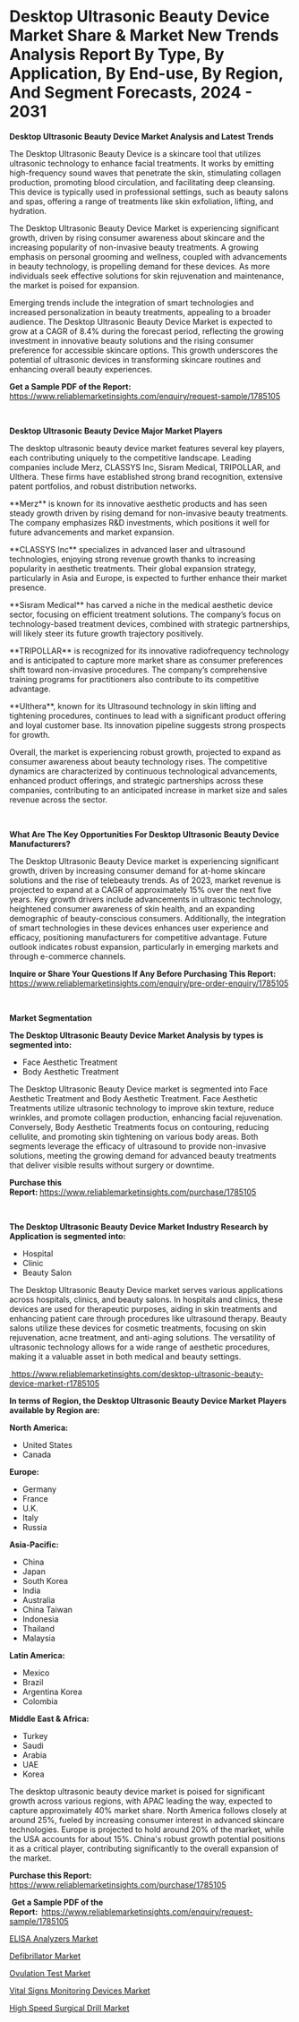 <p><h1>Desktop Ultrasonic Beauty Device Market Share & Market New Trends Analysis Report By Type, By Application, By End-use, By Region, And Segment Forecasts, 2024 - 2031</h1></p><p><strong>Desktop Ultrasonic Beauty Device Market Analysis and Latest Trends</strong></p>
<p><p>The Desktop Ultrasonic Beauty Device is a skincare tool that utilizes ultrasonic technology to enhance facial treatments. It works by emitting high-frequency sound waves that penetrate the skin, stimulating collagen production, promoting blood circulation, and facilitating deep cleansing. This device is typically used in professional settings, such as beauty salons and spas, offering a range of treatments like skin exfoliation, lifting, and hydration.</p><p>The Desktop Ultrasonic Beauty Device Market is experiencing significant growth, driven by rising consumer awareness about skincare and the increasing popularity of non-invasive beauty treatments. A growing emphasis on personal grooming and wellness, coupled with advancements in beauty technology, is propelling demand for these devices. As more individuals seek effective solutions for skin rejuvenation and maintenance, the market is poised for expansion.</p><p>Emerging trends include the integration of smart technologies and increased personalization in beauty treatments, appealing to a broader audience. The Desktop Ultrasonic Beauty Device Market is expected to grow at a CAGR of 8.4% during the forecast period, reflecting the growing investment in innovative beauty solutions and the rising consumer preference for accessible skincare options. This growth underscores the potential of ultrasonic devices in transforming skincare routines and enhancing overall beauty experiences.</p></p>
<p><strong>Get a Sample PDF of the Report:&nbsp;</strong> <a href="https://www.reliablemarketinsights.com/enquiry/request-sample/1785105?utm_campaign=1512&utm_medium=2&utm_source=Github&utm_content=ia&utm_term=18122024&utm_id=desktop-ultrasonic-beauty-device">https://www.reliablemarketinsights.com/enquiry/request-sample/1785105</a></p>
<p>&nbsp;</p>
<p><strong>Desktop Ultrasonic Beauty Device Major Market Players</strong></p>
<p><p>The desktop ultrasonic beauty device market features several key players, each contributing uniquely to the competitive landscape. Leading companies include Merz, CLASSYS Inc, Sisram Medical, TRIPOLLAR, and Ulthera. These firms have established strong brand recognition, extensive patent portfolios, and robust distribution networks.</p><p>**Merz** is known for its innovative aesthetic products and has seen steady growth driven by rising demand for non-invasive beauty treatments. The company emphasizes R&D investments, which positions it well for future advancements and market expansion.</p><p>**CLASSYS Inc** specializes in advanced laser and ultrasound technologies, enjoying strong revenue growth thanks to increasing popularity in aesthetic treatments. Their global expansion strategy, particularly in Asia and Europe, is expected to further enhance their market presence.</p><p>**Sisram Medical** has carved a niche in the medical aesthetic device sector, focusing on efficient treatment solutions. The company’s focus on technology-based treatment devices, combined with strategic partnerships, will likely steer its future growth trajectory positively.</p><p>**TRIPOLLAR** is recognized for its innovative radiofrequency technology and is anticipated to capture more market share as consumer preferences shift toward non-invasive procedures. The company’s comprehensive training programs for practitioners also contribute to its competitive advantage.</p><p>**Ulthera**, known for its Ultrasound technology in skin lifting and tightening procedures, continues to lead with a significant product offering and loyal customer base. Its innovation pipeline suggests strong prospects for growth.</p><p>Overall, the market is experiencing robust growth, projected to expand as consumer awareness about beauty technology rises. The competitive dynamics are characterized by continuous technological advancements, enhanced product offerings, and strategic partnerships across these companies, contributing to an anticipated increase in market size and sales revenue across the sector.</p></p>
<p>&nbsp;</p>
<p><strong>What Are The Key Opportunities For Desktop Ultrasonic Beauty Device Manufacturers?</strong></p>
<p><p>The Desktop Ultrasonic Beauty Device market is experiencing significant growth, driven by increasing consumer demand for at-home skincare solutions and the rise of telebeauty trends. As of 2023, market revenue is projected to expand at a CAGR of approximately 15% over the next five years. Key growth drivers include advancements in ultrasonic technology, heightened consumer awareness of skin health, and an expanding demographic of beauty-conscious consumers. Additionally, the integration of smart technologies in these devices enhances user experience and efficacy, positioning manufacturers for competitive advantage. Future outlook indicates robust expansion, particularly in emerging markets and through e-commerce channels.</p></p>
<p><strong>Inquire or Share Your Questions If Any Before Purchasing This Report:</strong> <a href="https://www.reliablemarketinsights.com/enquiry/pre-order-enquiry/1785105?utm_campaign=1512&utm_medium=2&utm_source=Github&utm_content=ia&utm_term=18122024&utm_id=desktop-ultrasonic-beauty-device">https://www.reliablemarketinsights.com/enquiry/pre-order-enquiry/1785105</a></p>
<p>&nbsp;</p>
<p><strong>Market Segmentation</strong></p>
<p><strong>The Desktop Ultrasonic Beauty Device Market Analysis by types is segmented into:</strong></p>
<p><ul><li>Face Aesthetic Treatment</li><li>Body Aesthetic Treatment</li></ul></p>
<p><p>The Desktop Ultrasonic Beauty Device market is segmented into Face Aesthetic Treatment and Body Aesthetic Treatment. Face Aesthetic Treatments utilize ultrasonic technology to improve skin texture, reduce wrinkles, and promote collagen production, enhancing facial rejuvenation. Conversely, Body Aesthetic Treatments focus on contouring, reducing cellulite, and promoting skin tightening on various body areas. Both segments leverage the efficacy of ultrasound to provide non-invasive solutions, meeting the growing demand for advanced beauty treatments that deliver visible results without surgery or downtime.</p></p>
<p><strong>Purchase this Report:&nbsp;</strong><a href="https://www.reliablemarketinsights.com/purchase/1785105?utm_campaign=1512&utm_medium=2&utm_source=Github&utm_content=ia&utm_term=18122024&utm_id=desktop-ultrasonic-beauty-device">https://www.reliablemarketinsights.com/purchase/1785105</a></p>
<p>&nbsp;</p>
<p><strong>The Desktop Ultrasonic Beauty Device Market Industry Research by Application is segmented into:</strong></p>
<p><ul><li>Hospital</li><li>Clinic</li><li>Beauty Salon</li></ul></p>
<p><p>The Desktop Ultrasonic Beauty Device market serves various applications across hospitals, clinics, and beauty salons. In hospitals and clinics, these devices are used for therapeutic purposes, aiding in skin treatments and enhancing patient care through procedures like ultrasound therapy. Beauty salons utilize these devices for cosmetic treatments, focusing on skin rejuvenation, acne treatment, and anti-aging solutions. The versatility of ultrasonic technology allows for a wide range of aesthetic procedures, making it a valuable asset in both medical and beauty settings.</p></p>
<p><a href="https://www.reliablemarketinsights.com/desktop-ultrasonic-beauty-device-market-r1785105?utm_campaign=1512&utm_medium=2&utm_source=Github&utm_content=ia&utm_term=18122024&utm_id=desktop-ultrasonic-beauty-device">&nbsp;https://www.reliablemarketinsights.com/desktop-ultrasonic-beauty-device-market-r1785105</a></p>
<p><strong>In terms of Region, the Desktop Ultrasonic Beauty Device Market Players available by Region are:</strong></p>
<p>
    <p> <strong> North America: </strong>
        <ul>
            <li>United States</li>
            <li>Canada</li>
        </ul>
        </p> 
    <p> <strong> Europe: </strong>
        <ul>
            <li>Germany</li>
            <li>France</li>
            <li>U.K.</li>
            <li>Italy</li>
            <li>Russia</li>
        </ul>
        </p> 
    <p> <strong> Asia-Pacific: </strong>
        <ul>
            <li>China</li>
            <li>Japan</li>
            <li>South Korea</li>
            <li>India</li>
            <li>Australia</li>
            <li>China Taiwan</li>
            <li>Indonesia</li>
            <li>Thailand</li>
            <li>Malaysia</li>
        </ul>
        </p> 
    <p> <strong> Latin America: </strong>
        <ul>
            <li>Mexico</li>
            <li>Brazil</li>
            <li>Argentina Korea</li>
            <li>Colombia</li>
        </ul>
        </p> 
    <p> <strong> Middle East & Africa: </strong>
        <ul>
            <li>Turkey</li>
            <li>Saudi</li>
            <li>Arabia</li>
            <li>UAE</li>
            <li>Korea</li>
        </ul>
    </p>
    </p>
<p><p>The desktop ultrasonic beauty device market is poised for significant growth across various regions, with APAC leading the way, expected to capture approximately 40% market share. North America follows closely at around 25%, fueled by increasing consumer interest in advanced skincare technologies. Europe is projected to hold around 20% of the market, while the USA accounts for about 15%. China's robust growth potential positions it as a critical player, contributing significantly to the overall expansion of the market.</p></p>
<p><strong>Purchase this Report: </strong><a href="https://www.reliablemarketinsights.com/purchase/1785105?utm_campaign=1512&utm_medium=2&utm_source=Github&utm_content=ia&utm_term=18122024&utm_id=desktop-ultrasonic-beauty-device">https://www.reliablemarketinsights.com/purchase/1785105</a></p>
<p>&nbsp;<strong>Get a Sample PDF of the Report:&nbsp;&nbsp;</strong><a href="https://www.reliablemarketinsights.com/enquiry/request-sample/1785105?utm_campaign=1512&utm_medium=2&utm_source=Github&utm_content=ia&utm_term=18122024&utm_id=desktop-ultrasonic-beauty-device">https://www.reliablemarketinsights.com/enquiry/request-sample/1785105</a></p>
<p><strong></strong></p>
<p><p><a href="https://www.linkedin.com/pulse/elisa-analyzers-market-study-creating-business-environment-44naf?utm_campaign=1512&utm_medium=2&utm_source=Github&utm_content=ia&utm_term=18122024&utm_id=desktop-ultrasonic-beauty-device">ELISA Analyzers Market</a></p><p><a href="https://www.linkedin.com/pulse/defibrillator-market-analysis-report-comprehensive-data-insights-vm7lf?utm_campaign=1512&utm_medium=2&utm_source=Github&utm_content=ia&utm_term=18122024&utm_id=desktop-ultrasonic-beauty-device">Defibrillator Market</a></p><p><a href="https://www.linkedin.com/pulse/size-estimationof-ovulation-test-market-forecast-ofthe-growth-y6jyf?utm_campaign=1512&utm_medium=2&utm_source=Github&utm_content=ia&utm_term=18122024&utm_id=desktop-ultrasonic-beauty-device">Ovulation Test Market</a></p><p><a href="https://www.linkedin.com/pulse/vital-signs-monitoring-devices-market-growth-outlook-2024-2031-wkqxf?utm_campaign=1512&utm_medium=2&utm_source=Github&utm_content=ia&utm_term=18122024&utm_id=desktop-ultrasonic-beauty-device">Vital Signs Monitoring Devices Market</a></p><p><a href="https://www.linkedin.com/pulse/competitive-intelligence-high-speed-surgical-drill-market-1g1rf?utm_campaign=1512&utm_medium=2&utm_source=Github&utm_content=ia&utm_term=18122024&utm_id=desktop-ultrasonic-beauty-device">High Speed Surgical Drill Market</a></p></p>